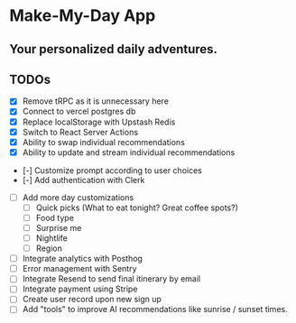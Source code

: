 # Make-My-Day App
## Your personalized daily adventures.

## TODOs
- [x] Remove tRPC as it is unnecessary here
- [x] Connect to vercel postgres db
- [x] Replace localStorage with Upstash Redis
- [x] Switch to React Server Actions
- [x] Ability to swap individual recommendations
- [x] Ability to update and stream individual recommendations
- [-] Customize prompt according to user choices
- [-] Add authentication with Clerk
- [ ] Add more day customizations
  - [ ] Quick picks (What to eat tonight? Great coffee spots?)
  - [ ] Food type
  - [ ] Surprise me
  - [ ] Nightlife
  - [ ] Region
- [ ] Integrate analytics with Posthog
- [ ] Error management with Sentry
- [ ] Integrate Resend to send final itinerary by email
- [ ] Integrate payment using Stripe
- [ ] Create user record upon new sign up
- [ ] Add "tools" to improve AI recommendations like sunrise / sunset times.
